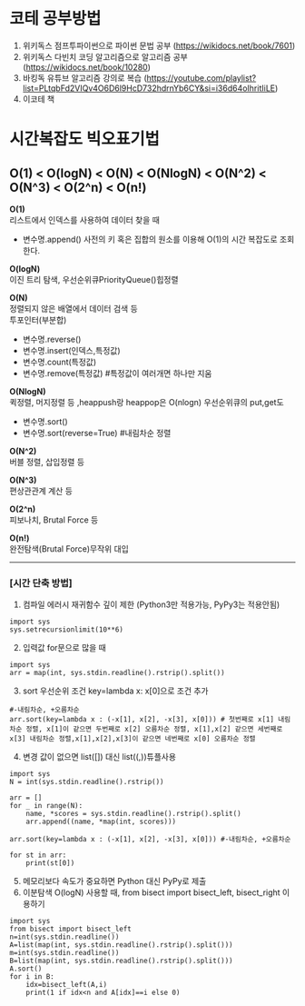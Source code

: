 # 코테 공부방법
1. 위키독스 점프투파이썬으로 파이썬 문법 공부 (https://wikidocs.net/book/7601)
2. 위키독스 다빈치 코딩 알고리즘으로 알고리즘 공부 (https://wikidocs.net/book/10280)
3. 바킹독 유튜브 알고리즘 강의로 복습 (https://youtube.com/playlist?list=PLtqbFd2VIQv4O6D6l9HcD732hdrnYb6CY&si=i36d64oIhritIiLE)
4. 이코테 책
<!--
3. 이코테 파이썬 책 공부 +  Do it! 알고리즘 코딩테스트(Python) 책공부
4. 백준 알고리즘 분류 제출순으로 풀기 (https://www.acmicpc.net/problem/tags)
-->    
# 시간복잡도 빅오표기법
## O(1) < O(logN) < O(N) < O(NlogN) < O(N^2) < O(N^3) < O(2^n) < O(n!)
**O(1)**     
리스트에서 인덱스를 사용하여 데이터 찾을 때    
- 변수명.append()
사전의 키 혹은 집합의 원소를 이용해 O(1)의 시간 복잡도로 조회한다.
          
**O(logN)**     
이진 트리 탐색, 우선순위큐PriorityQueue()힙정렬     
         
**O(N)**     
정렬되지 않은 배열에서 데이터 검색 등     
투포인터(부분합)     
- 변수명.reverse()
- 변수명.insert(인덱스,특정값)
- 변수명.count(특정값)
- 변수명.remove(특정값) #특정값이 여러개면 하나만 지움
        
**O(NlogN)**     
퀵정렬, 머지정렬 등 ,heappush랑 heappop은 O(nlogn) 우선순위큐의 put,get도     
- 변수명.sort()
- 변수명.sort(reverse=True) #내림차순 정렬
       
**O(N^2)**   
버블 정렬, 삽입정렬 등   
       
**O(N^3)**   
편상관관계 계산 등   
        
**O(2^n)**   
피보나치, Brutal Force 등   
         
**O(n!)**   
완전탐색(Brutal Force)무작위 대입      
   
---
### [시간 단축 방법]
1) 컴파일 에러시 재귀함수 깊이 제한 (Python3만 적용가능, PyPy3는 적용안됨)
```
import sys 
sys.setrecursionlimit(10**6)
```
2) 입력값 for문으로 많을 때
```
import sys
arr = map(int, sys.stdin.readline().rstrip().split())
```
3) sort 우선순위 조건 key=lambda x: x[0]으로 조건 추가
```
#-내림차순, +오름차순
arr.sort(key=lambda x : (-x[1], x[2], -x[3], x[0])) # 첫번째로 x[1] 내림차순 정렬, x[1]이 같으면 두번째로 x[2] 오름차순 정렬, x[1],x[2] 같으면 세번째로 x[3] 내림차순 정렬,x[1],x[2],x[3]이 같으면 네번째로 x[0] 오름차순 정렬 
```
4) 변경 값이 없으면 list([]) 대신 list((,))튜플사용
```
import sys
N = int(sys.stdin.readline().rstrip())

arr = []
for _ in range(N):
    name, *scores = sys.stdin.readline().rstrip().split()
    arr.append((name, *map(int, scores)))

arr.sort(key=lambda x : (-x[1], x[2], -x[3], x[0])) #-내림차순, +오름차순

for st in arr:
    print(st[0])
```
5) 메모리보다 속도가 중요하면 Python 대신 PyPy로 제출 
6) 이분탐색 O(logN) 사용할 때, from bisect import bisect_left, bisect_right 이용하기
```
import sys
from bisect import bisect_left
n=int(sys.stdin.readline()) 
A=list(map(int, sys.stdin.readline().rstrip().split()))
m=int(sys.stdin.readline()) 
B=list(map(int, sys.stdin.readline().rstrip().split()))
A.sort()
for i in B:
    idx=bisect_left(A,i)
    print(1 if idx<n and A[idx]==i else 0)
```
